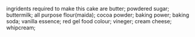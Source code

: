 ingridents required to make this cake are
butter;
powdered sugar;
buttermilk;
all purpose flour(maida);
cocoa powder;
baking power;
baking soda;
vanilla essence;
red gel food colour;
vineger;
cream cheese;
whipcream;
